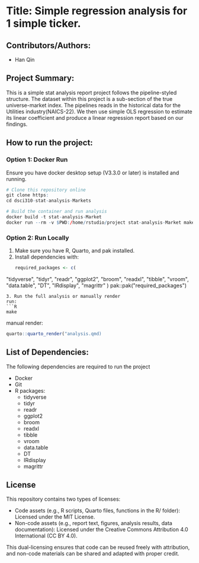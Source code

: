 # Title: Simple regression analysis for 1 simple ticker.
## Contributors/Authors: 
- Han Qin

## Project Summary:
This is a simple stat analysis report project follows the pipeline-styled structure. The dataset within this project is a sub-section of the true universe-market index. The pipelines reads in the historical data for the Utilities industry(NAICS-22). We then use simple OLS regression to estimate its linear coefficient and produce a linear regression report based on our findings.

## How to run the project:
### Option 1: Docker Run
Ensure you have docker desktop setup (V3.3.0 or later) is installed and running.
```R
# Clone this repository online
git clone https:
cd dsci310-stat-analysis-Markets

# Build the container and run analysis
docker build -t stat-analysis-Market
docker run --rm -v $PWD:/home/rstudio/project stat-analysis-Market make
```
### Option 2: Run Locally
1. Make sure you have R, Quarto, and pak installed.
2. Install dependencies with:
   ```R
   required_packages <- c(
  "tidyverse",
  "tidyr",
  "readr",
  "ggplot2",
  "broom",
  "readxl",
  "tibble",
  "vroom",
  "data.table",
  "DT",
  "IRdisplay",
  "magrittr"
  )
   pak::pak("required_packages")
   ```
3. Run the full analysis or manually render
run:
```R
make
``` 
manual render:
```R
quarto::quarto_render("analysis.qmd)
``` 

## List of Dependencies:
The following dependencies are required to run the project
- Docker
- Git
- R packages:
  - tidyverse
  - tidyr
  - readr
  - ggplot2
  - broom
  - readxl
  - tibble
  - vroom
  - data.table
  - DT
  - IRdisplay
  - magrittr

## License
This repository contains two types of licenses:

- Code assets (e.g., R scripts, Quarto files, functions in the R/ folder):
Licensed under the MIT License.
- Non-code assets (e.g., report text, figures, analysis results, data documentation): Licensed under the Creative Commons Attribution 4.0 International (CC BY 4.0).

This dual-licensing ensures that code can be reused freely with attribution, and non-code materials can be shared and adapted with proper credit.